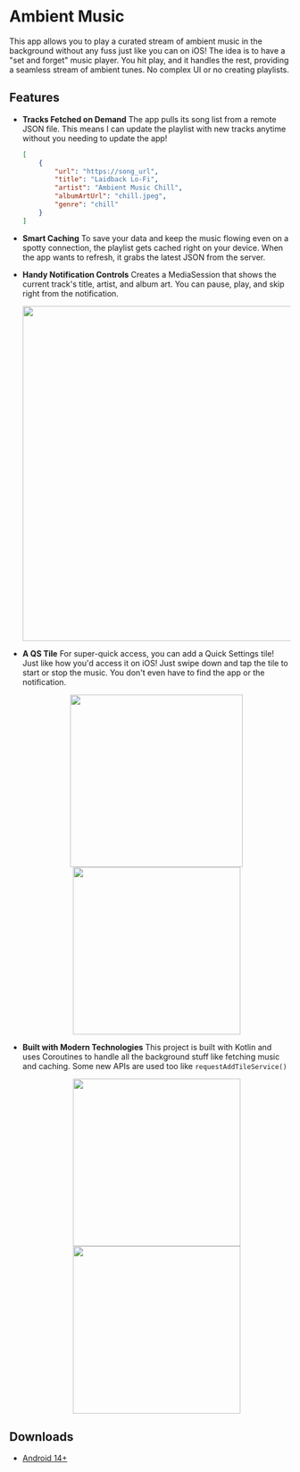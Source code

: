 # Ambient Music
This app allows you to play a curated stream of ambient music in the background without any fuss just like you can on iOS! The idea is to have a "set and forget" music player. You hit play, and it handles the rest, providing a seamless stream of ambient tunes. No complex UI or no creating playlists.

## Features
* **Tracks Fetched on Demand**
    The app pulls its song list from a remote JSON file. This means I can update the playlist with new tracks anytime without you needing to update the app!
    ```json
    [    
        {
            "url": "https://song_url",
            "title": "Laidback Lo-Fi",
            "artist": "Ambient Music Chill",
            "albumArtUrl": "chill.jpeg",
            "genre": "chill"
        }
    ]
    ```
    
* **Smart Caching**
    To save your data and keep the music flowing even on a spotty connection, the playlist gets cached right on your device. When the app wants to refresh, it grabs the latest JSON from the server.

* **Handy Notification Controls**
    Creates a MediaSession that shows the current track's title, artist, and album art. You can pause, play, and skip right from the notification.
    <div align="center">
    <img src="https://i.imgur.com/2udi1l0.png" width="600">
    </div>

* **A QS Tile**
    For super-quick access, you can add a Quick Settings tile! Just like how you'd access it on iOS! Just swipe down and tap the tile to start or stop the music. You don't even have to find the app or the notification.
    <div align="center">
      <img src="https://i.imgur.com/L2yGIQL.jpeg" width="309">
      <img src="https://i.imgur.com/Pu8QIWu.png" width="300">
    </div>

* **Built with Modern Technologies**
    This project is built with Kotlin and uses Coroutines to handle all the background stuff like fetching music and caching. Some new APIs are used too like `requestAddTileService()`
    
    <div align="center">
      <img src="https://i.imgur.com/QuAMGu6.png" width="300">
      <img src="https://i.imgur.com/Ygg42Sy.png" width="300">
    </div>

## Downloads
- [Android 14+](https://github.com/sourajitk/Ambient-Music/releases)


